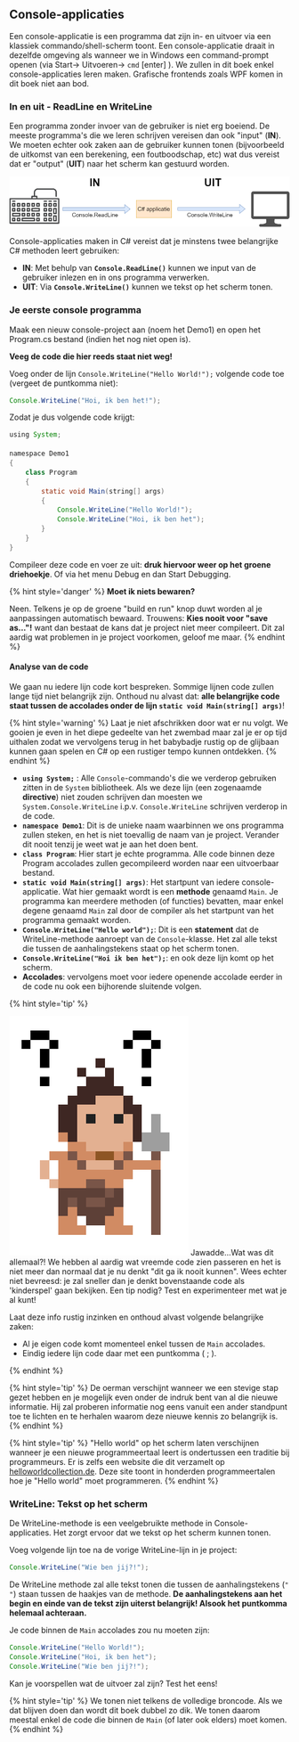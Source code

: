 ## Console-applicaties

Een console-applicatie is een  programma dat zijn in- en uitvoer via een klassiek commando/shell-scherm toont. Een console-applicatie draait  in dezelfde omgeving als wanneer we in Windows een command-prompt openen (via Start-> Uitvoeren-> ``cmd`` [enter] ). We zullen in dit boek enkel console-applicaties leren maken. Grafische frontends zoals WPF komen in dit boek niet aan bod.

### In en uit -  ReadLine en WriteLine

Een programma zonder invoer van de gebruiker is niet erg boeiend. De meeste programma's die we leren schrijven vereisen dan ook "input" (**IN**). We moeten echter ook zaken aan de gebruiker kunnen tonen (bijvoorbeeld de uitkomst van een berekening, een foutboodschap, etc) wat dus vereist dat er "output" (**UIT**) naar het scherm kan gestuurd worden.

![In het begin zullen al je applicatie deze opbouw hebben](../assets/1_csharpbasics/inuit.png)


Console-applicaties maken in C# vereist dat je minstens twee belangrijke C# methoden leert gebruiken:

* **IN**: Met behulp van **``Console.ReadLine()``** kunnen we input van de gebruiker inlezen en in ons programma verwerken.
* **UIT**: Via **``Console.WriteLine()``** kunnen we tekst op het scherm tonen.


### Je eerste console programma

Maak een nieuw console-project aan (noem het Demo1) en open het Program.cs bestand (indien het nog niet open is). 


**Veeg de code die hier reeds staat niet weg!**

Voeg onder de lijn ``Console.WriteLine("Hello World!");`` volgende code toe (vergeet de puntkomma niet):

```java
Console.WriteLine("Hoi, ik ben het!");
```

<!---{pagebreak} --->

Zodat je dus volgende code krijgt:

```java
using System;

namespace Demo1
{
    class Program
    {
        static void Main(string[] args)
        {
            Console.WriteLine("Hello World!");
            Console.WriteLine("Hoi, ik ben het");
        }
    }
}
```

Compileer deze code en voer ze uit: **druk hiervoor weer op het groene driehoekje**. Of via het menu Debug en dan Start Debugging.

{% hint style='danger' %}
**Moet ik niets bewaren?**

Neen. Telkens je op de groene "build en run" knop duwt worden al je aanpassingen automatisch bewaard. Trouwens: **Kies nooit voor "save as..."!** want dan bestaat de kans dat je project niet meer compileert. Dit zal aardig wat problemen in je project voorkomen, geloof me maar.
{% endhint %}

#### Analyse van de code

We gaan nu iedere lijn code kort bespreken. Sommige lijnen code zullen lange tijd niet belangrijk zijn.  Onthoud nu alvast dat: **alle belangrijke code staat tussen de accolades onder de lijn ``static void Main(string[] args)``**!

{% hint style='warning' %}
Laat je niet afschrikken door wat er nu volgt. We gooien je even in het diepe gedeelte van het zwembad maar zal je er op tijd uithalen zodat we vervolgens terug in het babybadje rustig op de glijbaan kunnen gaan spelen en C# op een rustiger tempo kunnen ontdekken.
{% endhint %}

* **``using System;``** :  Alle ``Console``-commando's die we verderop gebruiken zitten in de ``System`` bibliotheek. Als we deze lijn (een zogenaamde **directive**) niet zouden schrijven dan moesten we ``System.Console.WriteLine`` i.p.v. ``Console.WriteLine`` schrijven verderop in de code. 
* **``namespace Demo1``**: Dit is de unieke naam waarbinnen we ons programma zullen steken, en het is niet toevallig de naam van je project. Verander dit nooit tenzij je weet wat je aan het doen bent.
* **``class Program``**: Hier start je echte programma. Alle code binnen deze Program accolades zullen gecompileerd worden naar een uitvoerbaar bestand.
* **``static void Main(string[] args)``**: Het startpunt van iedere console-applicatie. Wat hier gemaakt wordt is een **methode** genaamd ``Main``. Je programma kan meerdere methoden (of functies) bevatten, maar enkel degene genaamd ``Main`` zal door de compiler als het startpunt van het programma gemaakt worden.
* **``Console.WriteLine("Hello world");``**: Dit is een **statement** dat de WriteLine-methode aanroept van de ``Console``-klasse. Het zal alle tekst die tussen de aanhalingstekens staat op het scherm tonen. 
* **``Console.WriteLine("Hoi ik ben het");``**: en ook deze lijn komt op het scherm.
* **Accolades**: vervolgens moet voor iedere openende accolade eerder in de code nu ook een bijhorende sluitende volgen.

<!---NOBOOKSTART--->
{% hint style='tip' %}
<!---NOBOOKEND--->
<!---{aside}--->
<!--- {float:right, width:50%} --->
![](../assets/care.png)
Jawadde...Wat was dit allemaal?! We hebben al aardig wat vreemde code zien passeren en het is niet meer dan normaal dat je nu denkt "dit ga ik nooit kunnen".  Wees echter niet bevreesd: je zal sneller dan je denkt bovenstaande code als 'kinderspel' gaan bekijken. Een tip nodig? Test en experimenteer met wat je al kunt!

Laat deze info rustig inzinken en onthoud alvast volgende belangrijke zaken:

* Al je eigen code komt momenteel enkel tussen de ``Main`` accolades.
* Eindig iedere lijn code daar met een puntkomma ( ; ).

<!---{/aside}--->
<!---NOBOOKSTART--->
{% endhint %}
<!---NOBOOKEND--->

{% hint style='tip' %}
De oerman verschijnt wanneer we een stevige stap gezet hebben en je mogelijk even onder de indruk bent van al die nieuwe informatie. Hij zal proberen informatie nog eens vanuit een ander standpunt toe te lichten en te herhalen waarom deze nieuwe kennis zo belangrijk is.
{% endhint %}


{% hint style='tip' %}
"Hello world" op het scherm laten verschijnen wanneer je een nieuwe programmeertaal leert is ondertussen een traditie bij programmeurs. Er is zelfs een website die dit verzamelt op [helloworldcollection.de](http://helloworldcollection.de/). Deze site toont in honderden programmeertalen hoe je "Hello world" moet programmeren.
{% endhint %}


<!---{pagebreak} --->


### WriteLine: Tekst op het scherm

De WriteLine-methode is een veelgebruikte methode in Console-applicaties. Het zorgt ervoor dat we tekst op het scherm kunnen tonen.

Voeg volgende lijn toe na de vorige WriteLine-lijn in je project:

```java
Console.WriteLine("Wie ben jij?!");
```

De WriteLine methode zal alle tekst tonen die tussen de aanhalingstekens (``"  "``) staan tussen de haakjes van de methode. **De aanhalingstekens aan het begin en einde van de tekst zijn uiterst belangrijk! Alsook het puntkomma helemaal achteraan.**

Je code binnen de ``Main`` accolades zou nu moeten zijn:

```java
Console.WriteLine("Hello World!");
Console.WriteLine("Hoi, ik ben het");
Console.WriteLine("Wie ben jij?!");
```
Kan je voorspellen wat de uitvoer zal zijn? Test het eens!

{% hint style='tip' %}
We tonen niet telkens de volledige broncode. Als we dat blijven doen dan wordt dit boek dubbel zo dik. We tonen daarom meestal enkel de code die binnen de ``Main`` (of later ook elders) moet komen.
{% endhint %}